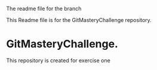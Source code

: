 The readme file for the branch

This  Readme file is for the GitMasteryChallenge repository.

# GitMasteryChallenge.
This  repository is created for exercise one


